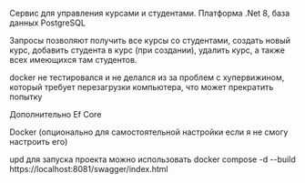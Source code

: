 Сервис для управления курсами и студентами.
Платформа .Net 8, база данных PostgreSQL

Запросы позволяют получить все курсы со студентами, создать новый курс, добавить студента в курс (при создании), удалить курс, а также всех имеющихся там студентов.

docker не тестировался и не делался из за проблем с хупервижином, который требует перезагрузки компьютера, что может прекратить попытку

Дополнительно
Ef Core


Docker (опционально для самостоятельной настройки если я не смогу настроить его)

upd
для запуска проекта можно использовать
docker compose -d --build
https://localhost:8081/swagger/index.html
